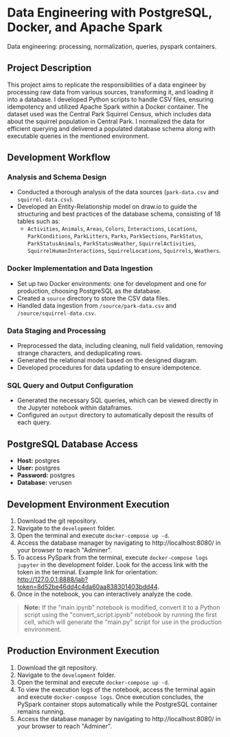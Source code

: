 # Data Engineering with PostgreSQL, Docker, and Apache Spark
Data engineering: processing, normalization, queries, pyspark containers.

## Project Description

This project aims to replicate the responsibilities of a data engineer by processing raw data from various sources, transforming it, and loading it into a database. I developed Python scripts to handle CSV files, ensuring idempotency and utilized Apache Spark within a Docker container. The dataset used was the Central Park Squirrel Census, which includes data about the squirrel population in Central Park. I normalized the data for efficient querying and delivered a populated database schema along with executable queries in the mentioned environment.

## Development Workflow

### Analysis and Schema Design
- Conducted a thorough analysis of the data sources (`park-data.csv` and `squirrel-data.csv`).
- Developed an Entity-Relationship model on draw.io to guide the structuring and best practices of the database schema, consisting of 18 tables such as:
  - `Activities`, `Animals`, `Areas`, `Colors`, `Interactions`, `Locations`, `ParkConditions`, `ParkLitters`, `Parks`, `ParkSections`, `ParkStatus`, `ParkStatusAnimals`, `ParkStatusWeather`, `SquirrelActivities`, `SquirrelHumanInteractions`, `SquirrelLocations`, `Squirrels`, `Weathers`.

### Docker Implementation and Data Ingestion
- Set up two Docker environments: one for development and one for production, choosing PostgreSQL as the database.
- Created a `source` directory to store the CSV data files.
- Handled data ingestion from `/source/park-data.csv` and `/source/squirrel-data.csv`.

### Data Staging and Processing
- Preprocessed the data, including cleaning, null field validation, removing strange characters, and deduplicating rows.
- Generated the relational model based on the designed diagram.
- Developed procedures for data updating to ensure idempotence.

### SQL Query and Output Configuration
- Generated the necessary SQL queries, which can be viewed directly in the Jupyter notebook within dataframes.
- Configured an `output` directory to automatically deposit the results of each query.

## PostgreSQL Database Access
- **Host:** postgres
- **User:** postgres
- **Password:** postgres
- **Database:** verusen

## Development Environment Execution
1. Download the git repository.
2. Navigate to the `development` folder.
3. Open the terminal and execute `docker-compose up -d`.
4. Access the database manager by navigating to http://localhost:8080/ in your browser to reach "Adminer".
5. To access PySpark from the terminal, execute `docker-compose logs jupyter` in the development folder. Look for the access link with the token in the terminal. Example link for orientation: http://127.0.0.1:8888/lab?token=8d52be46dd4c4da60aa838301403bdd44.
6. Once in the notebook, you can interactively analyze the code.

> **Note:** If the "main.ipynb" notebook is modified, convert it to a Python script using the "convert_script.ipynb" notebook by running the first cell, which will generate the "main.py" script for use in the production environment.

## Production Environment Execution
1. Download the git repository.
2. Navigate to the `development` folder.
3. Open the terminal and execute `docker-compose up -d`.
4. To view the execution logs of the notebook, access the terminal again and execute `docker-compose logs`. Once execution concludes, the PySpark container stops automatically while the PostgreSQL container remains running.
5. Access the database manager by navigating to http://localhost:8080/ in your browser to reach "Adminer".
